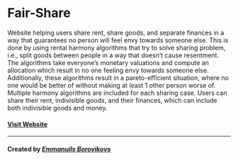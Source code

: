 # Fair-Share

Website helping users share rent, share goods, and separate finances in a way that guarantees no person will feel envy towards someone else.
This is done by using rental harmony algorithms that try to solve sharing problem, i.e., split goods between people in a way that doesn’t cause resentment.
The algorithms take everyone’s monetary valuations and compute an allocation which result in no one feeling envy towards someone else. Additionally, these algorithms result in a pareto-efficient situation, where no one would be better of without making at least 1 other person worse of.
Multiple harmony algorithms are included for each sharing case.
Users can share their rent, indivisible goods, and their finances, which can include both indivisible goods and money.

#### [Visit Website](https://fairshare-48f9f.web.app/)
---
#### Created by [*Emmanuils Borovikovs*](https://eb1811.github.io)
